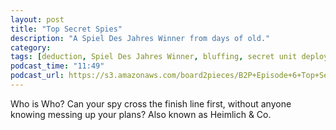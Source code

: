 ```yaml
---
layout: post
title: "Top Secret Spies"
description: "A Spiel Des Jahres Winner from days of old."
category: 
tags: [deduction, Spiel Des Jahres Winner, bluffing, secret unit deployment]
podcast_time: "11:49"
podcast_url: https://s3.amazonaws.com/board2pieces/B2P+Episode+6+Top+Secret+Spies.mp3
---
```


Who is Who? Can your spy cross the finish line first, without anyone knowing messing up your plans? Also known as Heimlich & Co.
